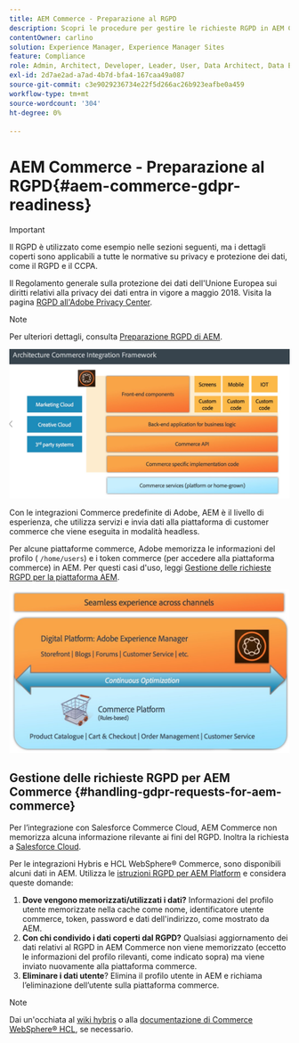 ```yaml
---
title: AEM Commerce - Preparazione al RGPD
description: Scopri le procedure per gestire le richieste RGPD in AEM Commerce e come utilizzarle.
contentOwner: carlino
solution: Experience Manager, Experience Manager Sites
feature: Compliance
role: Admin, Architect, Developer, Leader, User, Data Architect, Data Engineer
exl-id: 2d7ae2ad-a7ad-4b7d-bfa4-167caa49a087
source-git-commit: c3e9029236734e22f5d266ac26b923eafbe0a459
workflow-type: tm+mt
source-wordcount: '304'
ht-degree: 0%

---
```


# AEM Commerce - Preparazione al RGPD{#aem-commerce-gdpr-readiness}

>[!IMPORTANT]
>
>Il RGPD è utilizzato come esempio nelle sezioni seguenti, ma i dettagli coperti sono applicabili a tutte le normative su privacy e protezione dei dati, come il RGPD e il CCPA.

Il Regolamento generale sulla protezione dei dati dell&#39;Unione Europea sui diritti relativi alla privacy dei dati entra in vigore a maggio 2018. Visita la pagina [RGPD all&#39;Adobe Privacy Center](https://business.adobe.com/privacy/general-data-protection-regulation.html).

>[!NOTE]
>
>Per ulteriori dettagli, consulta [Preparazione RGPD di AEM](/help/managing/data-protection-and-privacy.md).

![schermata_shot_2018-03-22at111606](assets/screen_shot_2018-03-22at111606.jpg)

Con le integrazioni Commerce predefinite di Adobe, AEM è il livello di esperienza, che utilizza servizi e invia dati alla piattaforma di customer commerce che viene eseguita in modalità headless.

Per alcune piattaforme commerce, Adobe memorizza le informazioni del profilo ( `/home/users`) e i token commerce (per accedere alla piattaforma commerce) in AEM. Per questi casi d&#39;uso, leggi [Gestione delle richieste RGPD per la piattaforma AEM](/help/sites-administering/handling-gdpr-requests-for-aem-platform.md).

![schermata_shot_2018-03-22at111621](assets/screen_shot_2018-03-22at111621.jpg)

## Gestione delle richieste RGPD per AEM Commerce {#handling-gdpr-requests-for-aem-commerce}

Per l’integrazione con Salesforce Commerce Cloud, AEM Commerce non memorizza alcuna informazione rilevante ai fini del RGPD. Inoltra la richiesta a [Salesforce Cloud](https://documentation.b2c.commercecloud.salesforce.com/DOC1/index.jsp).

Per le integrazioni Hybris e HCL WebSphere® Commerce, sono disponibili alcuni dati in AEM. Utilizza le [istruzioni RGPD per AEM Platform](/help/sites-administering/handling-gdpr-requests-for-aem-platform.md) e considera queste domande:

1. **Dove vengono memorizzati/utilizzati i dati?** Informazioni del profilo utente memorizzate nella cache come nome, identificatore utente commerce, token, password e dati dell&#39;indirizzo, come mostrato da AEM.
1. **Con chi condivido i dati coperti dal RGPD?** Qualsiasi aggiornamento dei dati relativi al RGPD in AEM Commerce non viene memorizzato (eccetto le informazioni del profilo rilevanti, come indicato sopra) ma viene inviato nuovamente alla piattaforma commerce.
1. **Eliminare i dati utente**? Elimina il profilo utente in AEM e richiama l’eliminazione dell’utente sulla piattaforma commerce.

>[!NOTE]
>
>Dai un&#39;occhiata al [wiki hybris](https://wiki.hybris.com/) o alla [documentazione di Commerce WebSphere® HCL](https://help.hcltechsw.com/commerce/index.html), se necessario.
